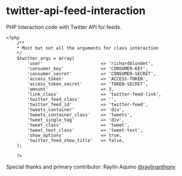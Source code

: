 # twitter-api-feed-interaction
PHP Interaction code with Twitter API for feeds. 


    <?php 
		/**
		* Most but not all the arguments for class interaction
		*/
		$twitter_args = array(
			'user'						=> 'richardblondet',
			'consumer_key'				=> 'CONSUMER-KEY',
			'consumer_secret' 			=> 'CONSUMER-SECRET',
			'access_token'				=> 'ACCESS-TOKEN',
			'access_token_secret'		=> 'TOKEN-SECRET',
			'amount' 					=> 3,
			'link_class' 				=> 'twitter-feed-link',
			'twitter_feed_class'		=> '',
			'twitter_feed_id' 			=> 'twitter-feed',
			'tweets_container'			=> 'div',
			'tweets_container_class' 	=> 'tweets',
			'tweet_single_tag'			=> 'div',
			'tweet_class' 				=> 'tweet',
			'tweet_text_class'			=> 'tweet-text',
			'show_options'  			=> true,
			'twitter_feed_show_title' 	=> false,
		);

		?>

Special thanks and primary contributor:
Raylin Aquino [@raylinanthony](https://github.com/raylinanthony)